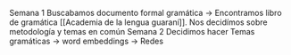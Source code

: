
Semana 1
Buscabamos documento formal gramática -> Encontramos libro de gramática [[Academia de la lengua guaraní]].
Nos decidímos sobre metodología y temas en común
Semana 2
Decidimos hacer Temas gramáticas -> word embeddings -> Redes

